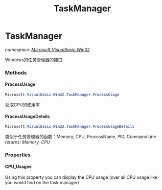 ﻿---
title: TaskManager
---

# TaskManager
_namespace: [Microsoft.VisualBasic.Win32](N-Microsoft.VisualBasic.Win32.html)_

Windows的任务管理器的接口



### Methods

#### ProcessUsage
```csharp
Microsoft.VisualBasic.Win32.TaskManager.ProcessUsage
```
获取CPU的使用率

#### ProcessUsageDetails
```csharp
Microsoft.VisualBasic.Win32.TaskManager.ProcessUsageDetails
```
类似于任务管理器的函数：Memory, CPU, ProcessName, PID, CommandLine
_returns: Memory, CPU_


### Properties

#### CPU_Usages
Using this property you can display the CPU usage (over all CPU usage like you would find on the task manager)
